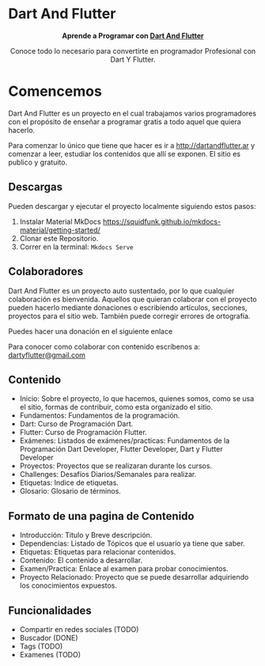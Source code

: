 # Dart And Flutter

<p align="center">
  <strong>
    Aprende a Programar con
    <a href="https://www.dartandflutter.ar/">Dart And Flutter</a>
  </strong>
</p>

<p align="center">
  Conoce todo lo necesario para convertirte en programador Profesional con Dart Y Flutter. 
</p>

# Comencemos
Dart And Flutter es un proyecto en el cual trabajamos varios programadores con el propósito de enseñar a programar gratis a todo aquel que quiera hacerlo. 

Para comenzar lo único que tiene que hacer es ir a http://dartandflutter.ar y comenzar a leer, estudiar los contenidos que allí se exponen. El sitio es publico y gratuito. 

## Descargas
Pueden descargar y ejecutar el proyecto localmente siguiendo estos pasos: 

1. Instalar Material MkDocs https://squidfunk.github.io/mkdocs-material/getting-started/ 
2. Clonar este Repositorio.
3. Correr en la terminal: `Mkdocs Serve`

## Colaboradores
Dart And Flutter es un proyecto auto sustentado, por lo que cualquier colaboración es bienvenida. 
Aquellos que quieran colaborar con el proyecto pueden hacerlo mediante donaciones o escribiendo artículos, secciones, proyectos para el sitio web. 
También puede corregir errores de ortografía. 

Puedes hacer una donación en el siguiente enlace

Para conocer como colaborar con contenido escríbenos a: dartyflutter@gmail.com 

## Contenido

- Inicio: Sobre el proyecto, lo que hacemos, quienes somos, como se usa el sitio, formas de contribuir, como esta organizado el sitio.
- Fundamentos: Fundamentos de la programación.
- Dart: Curso de Programación Dart.
- Flutter: Curso de Programación Flutter.
- Exámenes: Listados de exámenes/practicas: Fundamentos de la Programación Dart Developer, Flutter Developer, Dart y Flutter Developer
- Proyectos: Proyectos que se realizaran durante los cursos.
- Challenges: Desafíos Diarios/Semanales para realizar. 
- Etiquetas: Indice de etiquetas.
- Glosario: Glosario de términos.

## Formato de una pagina de Contenido

- Introducción: Titulo y Breve descripción.
- Dependencias: Listado de Tópicos que el usuario ya tiene que saber.
- Etiquetas: Etiquetas para relacionar contenidos.
- Contenido: El contenido a desarrollar.
- Examen/Practica: Enlace al examen para probar conocimientos.
- Proyecto Relacionado: Proyecto que se puede desarrollar adquiriendo los conocimientos expuestos.

## Funcionalidades
- Compartir en redes sociales (TODO)  
- Buscador (DONE)  
- Tags (TODO)  
- Examenes (TODO)
